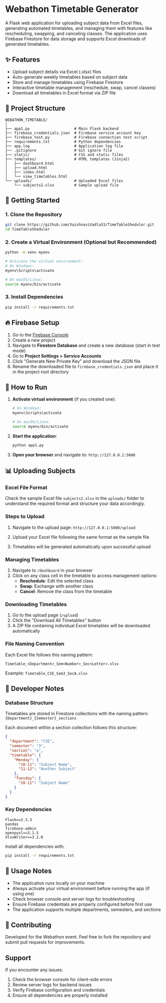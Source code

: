 # Webathon Timetable Generator

A Flask web application for uploading subject data from Excel files, generating automated timetables, and managing them with features like rescheduling, swapping, and canceling classes. The application uses Firebase Firestore for data storage and supports Excel downloads of generated timetables.

## ✨ Features

- Upload subject details via Excel (.xlsx) files
- Auto-generate weekly timetables based on subject data
- Store and manage timetables using Firebase Firestore
- Interactive timetable management (reschedule, swap, cancel classes)
- Download all timetables in Excel format via ZIP file

## 📁 Project Structure

```
WEBATHON_TIMETABLE/
│
├── app1.py                    # Main Flask backend
├── firebase_credentials.json  # Firebase service account key
├── firebase_test.py           # Firebase connection test script
├── requirements.txt           # Python dependencies
├── app.log                    # Application log file
├── .gitignore                 # Git ignore file
├── static/                    # CSS and static files
├── templates/                 # HTML templates (Jinja2)
│   ├── dashboard.html
│   ├── upload.html
│   ├── index.html
│   └── view_timetables.html
└── uploads/                   # Uploaded Excel files
    └── subjects2.xlsx         # Sample upload file
```

## 🚀 Getting Started

### 1. Clone the Repository

```bash
git clone https://github.com/VaishnaviVadla33/TimeTableSheduler.git
cd TimeTableSheduler
```

### 2. Create a Virtual Environment (Optional but Recommended)

```bash
python -m venv myenv

# Activate the virtual environment:
# On Windows:
myenv\Scripts\activate

# On macOS/Linux:
source myenv/bin/activate
```

### 3. Install Dependencies

```bash
pip install -r requirements.txt
```


## 🔥 Firebase Setup

1. Go to the [Firebase Console](https://console.firebase.google.com/)
2. Create a new project
3. Navigate to **Firestore Database** and create a new database (start in test mode)
4. Go to **Project Settings > Service Accounts**
5. Click "Generate New Private Key" and download the JSON file
6. Rename the downloaded file to `firebase_credentials.json` and place it in the project root directory

## 🚀 How to Run

1. **Activate virtual environment** (if you created one):
   ```bash
   # On Windows:
   myenv\Scripts\activate
   
   # On macOS/Linux:
   source myenv/bin/activate
   ```

2. **Start the application**:
   ```bash
   python app1.py
   ```

3. **Open your browser** and navigate to: `http://127.0.0.1:5000`

## 📊 Uploading Subjects

### Excel File Format

Check the sample Excel file `subjects2.xlsx` in the `uploads/` folder to understand the required format and structure your data accordingly.

### Steps to Upload

1. Navigate to the upload page: `http://127.0.0.1:5000/upload`

2. Upload your Excel file following the same format as the sample file

3. Timetables will be generated automatically upon successful upload

### Managing Timetables

1. Navigate to `/dashboard` in your browser
2. Click on any class cell in the timetable to access management options:
   - **Reschedule**: Edit the selected class
   - **Swap**: Exchange with another class
   - **Cancel**: Remove the class from the timetable

### Downloading Timetables

1. Go to the upload page (`/upload`)
2. Click the "Download All Timetables" button
3. A ZIP file containing individual Excel timetables will be downloaded automatically

### File Naming Convention

Each Excel file follows this naming pattern:
```
Timetable_<Department>_Sem<Number>_Sec<Letter>.xlsx
```

Example: `Timetable_CSE_Sem3_SecA.xlsx`

## 🔧 Developer Notes

### Database Structure

Timetables are stored in Firestore collections with the naming pattern: `{Department}_{Semester}_sections`

Each document within a section collection follows this structure:

```json
{
  "department": "CSE",
  "semester": "3",
  "section": "a",
  "timetable": {
    "Monday": {
      "10-11": "Subject Name",
      "11-12": "Another Subject"
    },
    "Tuesday": {
      "10-11": "Subject Name"
    }
  }
}
```

### Key Dependencies

```
Flask==2.3.3
pandas
firebase-admin
openpyxl==3.1.5
XlsxWriter==3.2.0
```

Install all dependencies with:
```bash
pip install -r requirements.txt
```

## 📝 Usage Notes

- The application runs locally on your machine
- Always activate your virtual environment before running the app (if using one)
- Check browser console and server logs for troubleshooting
- Ensure Firebase credentials are properly configured before first use
- The application supports multiple departments, semesters, and sections

## 🤝 Contributing

Developed for the Webathon event. Feel free to fork the repository and submit pull requests for improvements.

## Support

If you encounter any issues:
1. Check the browser console for client-side errors
2. Review server logs for backend issues
3. Verify Firebase configuration and credentials
4. Ensure all dependencies are properly installed
